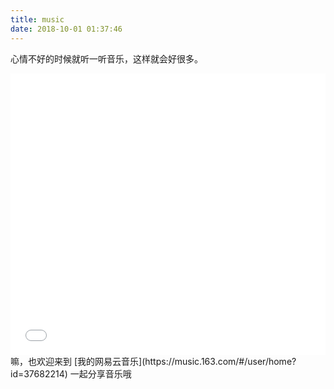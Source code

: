 ```yaml
---
title: music
date: 2018-10-01 01:37:46
---
```




心情不好的时候就听一听音乐，这样就会好很多。

<iframe frameborder="no" border="0" marginwidth="0" marginheight="0" width="100%" height=450 src="//music.163.com/outchain/player?type=0&id=30315000&auto=0&height=430"></iframe>
嘛，也欢迎来到 [我的网易云音乐](https://music.163.com/#/user/home?id=37682214) 一起分享音乐哦